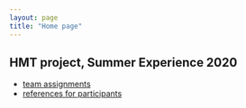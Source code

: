```yaml
---
layout: page
title: "Home page"
---
```


## HMT project, Summer Experience 2020



- [team assignments](./teams/)
- [references for participants](./references/)
